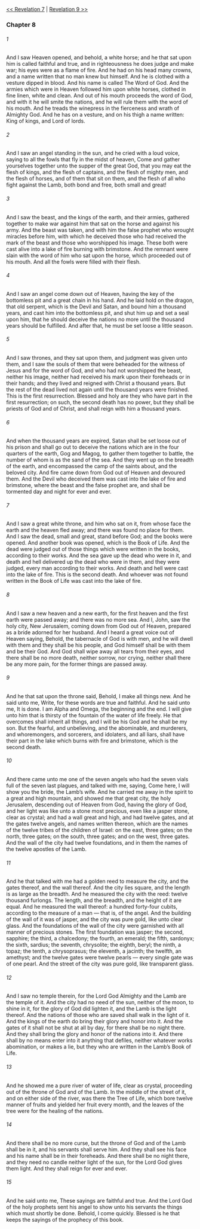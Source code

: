 [<< Revelation 7](Revelation%207)  |  [Revelation 9 >>](Revelation%209)

### Chapter 8
###### 1
And I saw Heaven opened, and behold, a white horse; and he that sat upon him is called faithful and true, and in righteousness he does judge and make war; his eyes were as a flame of fire. And he had on his head many crowns, and a name written that no man knew but himself. And he is clothed with a vesture dipped in blood. And his name is called The Word of God. And the armies which were in Heaven followed him upon white horses, clothed in fine linen, white and clean. And out of his mouth proceeds the word of God, and with it he will smite the nations, and he will rule them with the word of his mouth. And he treads the winepress in the fierceness and wrath of Almighty God. And he has on a vesture, and on his thigh a name written: King of kings, and Lord of lords.

###### 2
And I saw an angel standing in the sun, and he cried with a loud voice, saying to all the fowls that fly in the midst of heaven, Come and gather yourselves together unto the supper of the great God, that you may eat the flesh of kings, and the flesh of captains, and the flesh of mighty men, and the flesh of horses, and of them that sit on them, and the flesh of all who fight against the Lamb, both bond and free, both small and great!

###### 3
And I saw the beast, and the kings of the earth, and their armies, gathered together to make war against him that sat on the horse and against his army. And the beast was taken, and with him the false prophet who wrought miracles before him, with which he deceived those who had received the mark of the beast and those who worshipped his image. These both were cast alive into a lake of fire burning with brimstone. And the remnant were slain with the word of him who sat upon the horse, which proceeded out of his mouth. And all the fowls were filled with their flesh.

###### 4
And I saw an angel come down out of Heaven, having the key of the bottomless pit and a great chain in his hand. And he laid hold on the dragon, that old serpent, which is the Devil and Satan, and bound him a thousand years, and cast him into the bottomless pit, and shut him up and set a seal upon him, that he should deceive the nations no more until the thousand years should be fulfilled. And after that, he must be set loose a little season.

###### 5
And I saw thrones, and they sat upon them, and judgment was given unto them, and I saw the souls of them that were beheaded for the witness of Jesus and for the word of God, and who had not worshipped the beast, neither his image, neither had received his mark upon their foreheads or in their hands; and they lived and reigned with Christ a thousand years. But the rest of the dead lived not again until the thousand years were finished. This is the first resurrection. Blessed and holy are they who have part in the first resurrection; on such, the second death has no power, but they shall be priests of God and of Christ, and shall reign with him a thousand years.

###### 6
And when the thousand years are expired, Satan shall be set loose out of his prison and shall go out to deceive the nations which are in the four quarters of the earth, Gog and Magog, to gather them together to battle, the number of whom is as the sand of the sea. And they went up on the breadth of the earth, and encompassed the camp of the saints about, and the beloved city. And fire came down from God out of Heaven and devoured them. And the Devil who deceived them was cast into the lake of fire and brimstone, where the beast and the false prophet are, and shall be tormented day and night for ever and ever.

###### 7
And I saw a great white throne, and him who sat on it, from whose face the earth and the heaven fled away; and there was found no place for them. And I saw the dead, small and great, stand before God; and the books were opened. And another book was opened, which is the Book of Life. And the dead were judged out of those things which were written in the books, according to their works. And the sea gave up the dead who were in it, and death and hell delivered up the dead who were in them, and they were judged, every man according to their works. And death and hell were cast into the lake of fire. This is the second death. And whoever was not found written in the Book of Life was cast into the lake of fire.

###### 8
And I saw a new heaven and a new earth, for the first heaven and the first earth were passed away; and there was no more sea. And I, John, saw the holy city, New Jerusalem, coming down from God out of Heaven, prepared as a bride adorned for her husband. And I heard a great voice out of Heaven saying, Behold, the tabernacle of God is with men, and he will dwell with them and they shall be his people, and God himself shall be with them and be their God. And God shall wipe away all tears from their eyes, and there shall be no more death, neither sorrow, nor crying, neither shall there be any more pain, for the former things are passed away.

###### 9
And he that sat upon the throne said, Behold, I make all things new. And he said unto me, Write, for these words are true and faithful. And he said unto me, It is done. I am Alpha and Omega, the beginning and the end. I will give unto him that is thirsty of the fountain of the water of life freely. He that overcomes shall inherit all things, and I will be his God and he shall be my son. But the fearful, and unbelieving, and the abominable, and murderers, and whoremongers, and sorcerers, and idolaters, and all liars, shall have their part in the lake which burns with fire and brimstone, which is the second death.

###### 10
And there came unto me one of the seven angels who had the seven vials full of the seven last plagues, and talked with me, saying, Come here, I will show you the bride, the Lamb’s wife. And he carried me away in the spirit to a great and high mountain, and showed me that great city, the holy Jerusalem, descending out of Heaven from God, having the glory of God, and her light was like unto a stone most precious, even like a jasper stone, clear as crystal; and had a wall great and high, and had twelve gates, and at the gates twelve angels, and names written thereon, which are the names of the twelve tribes of the children of Israel: on the east, three gates; on the north, three gates; on the south, three gates; and on the west, three gates. And the wall of the city had twelve foundations, and in them the names of the twelve apostles of the Lamb.

###### 11
And he that talked with me had a golden reed to measure the city, and the gates thereof, and the wall thereof. And the city lies square, and the length is as large as the breadth. And he measured the city with the reed: twelve thousand furlongs. The length, and the breadth, and the height of it are equal. And he measured the wall thereof: a hundred forty-four cubits, according to the measure of a man — that is, of the angel. And the building of the wall of it was of jasper, and the city was pure gold, like unto clear glass. And the foundations of the wall of the city were garnished with all manner of precious stones. The first foundation was jasper; the second, sapphire; the third, a chalcedony; the fourth, an emerald; the fifth, sardonyx; the sixth, sardius; the seventh, chrysolite; the eighth, beryl; the ninth, a topaz; the tenth, a chrysoprasus; the eleventh, a jacinth; the twelfth, an amethyst; and the twelve gates were twelve pearls — every single gate was of one pearl. And the street of the city was pure gold, like transparent glass.

###### 12
And I saw no temple therein, for the Lord God Almighty and the Lamb are the temple of it. And the city had no need of the sun, neither of the moon, to shine in it, for the glory of God did lighten it, and the Lamb is the light thereof. And the nations of those who are saved shall walk in the light of it. And the kings of the earth do bring their glory and honor into it. And the gates of it shall not be shut at all by day, for there shall be no night there. And they shall bring the glory and honor of the nations into it. And there shall by no means enter into it anything that defiles, neither whatever works abomination, or makes a lie, but they who are written in the Lamb’s Book of Life.

###### 13
And he showed me a pure river of water of life, clear as crystal, proceeding out of the throne of God and of the Lamb. In the middle of the street of it, and on either side of the river, was there the Tree of Life, which bore twelve manner of fruits and yielded her fruit every month, and the leaves of the tree were for the healing of the nations.

###### 14
And there shall be no more curse, but the throne of God and of the Lamb shall be in it, and his servants shall serve him. And they shall see his face and his name shall be in their foreheads. And there shall be no night there, and they need no candle neither light of the sun, for the Lord God gives them light. And they shall reign for ever and ever.

###### 15
And he said unto me, These sayings are faithful and true. And the Lord God of the holy prophets sent his angel to show unto his servants the things which must shortly be done. Behold, I come quickly. Blessed is he that keeps the sayings of the prophecy of this book.
